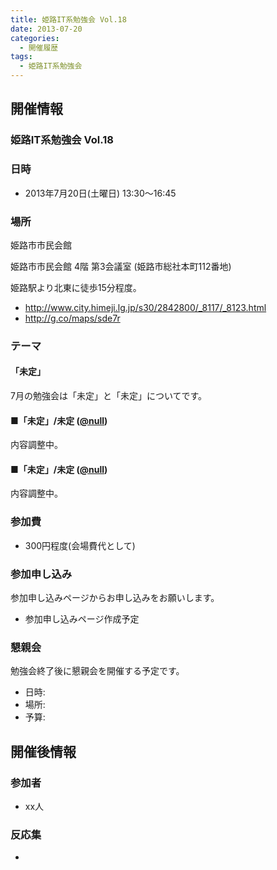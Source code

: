 ```yaml
---
title: 姫路IT系勉強会 Vol.18
date: 2013-07-20
categories:
  - 開催履歴
tags:
  - 姫路IT系勉強会
---
```


開催情報
--------

### 姫路IT系勉強会 Vol.18

### 日時

- 2013年7月20日(土曜日) 13:30～16:45

### 場所

姫路市市民会館

姫路市市民会館 4階 第3会議室 (姫路市総社本町112番地)

姫路駅より北東に徒歩15分程度。

- <http://www.city.himeji.lg.jp/s30/2842800/_8117/_8123.html>
- <http://g.co/maps/sde7r>

### テーマ

#### 「未定」

7月の勉強会は「未定」と「未定」についてです。

#### ■「未定」/未定 ([@null](https://twitter.com/#%21/null))

内容調整中。

#### ■「未定」/未定 ([@null](https://twitter.com/#%21/null))

内容調整中。

### 参加費

- 300円程度(会場費代として)

### 参加申し込み

参加申し込みページからお申し込みをお願いします。

- 参加申し込みページ作成予定

### 懇親会

勉強会終了後に懇親会を開催する予定です。

- 日時:
- 場所:
- 予算:

開催後情報
----------

### 参加者

- xx人

### 反応集

-
